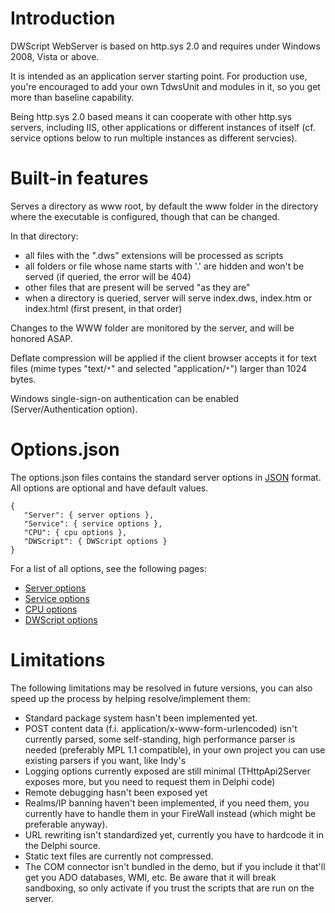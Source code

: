 # Introduction #

DWScript WebServer is based on http.sys 2.0 and requires under Windows 2008, Vista or above.

It is intended as an application server starting point. For production use, you're encouraged to add your own TdwsUnit and modules in it, so you get more than baseline capability.

Being http.sys 2.0 based means it can cooperate with other http.sys servers, including IIS, other applications or different instances of itself (cf. service options below to run multiple instances as different servcies).

# Built-in features #

Serves a directory as www root, by default the www folder in the directory where the executable is configured, though that can be changed.

In that directory:
  * all files with the ".dws" extensions will be processed as scripts
  * all folders or file whose name starts with '.' are hidden and won't be served (if queried, the error will be 404)
  * other files that are present will be served "as they are"
  * when a directory is queried, server will serve index.dws, index.htm or index.html (first present, in that order)

Changes to the WWW folder are monitored by the server, and will be honored ASAP.

Deflate compression will be applied if the client browser accepts it for text files (mime types "text/`*`" and selected "application/`*`") larger than 1024 bytes.

Windows single-sign-on authentication can be enabled (Server/Authentication option).

# Options.json #

The options.json files contains the standard server options in [JSON](http://json.org) format. All options are optional and have default values.

```
{
   "Server": { server options },
   "Service": { service options },
   "CPU": { cpu options },
   "DWScript": { DWScript options }
}
```

For a list of all options, see the following pages:

  * [Server options](WSServerOptions.md)
  * [Service options](WSServiceOptions.md)
  * [CPU options](WSCPUOptions.md)
  * [DWScript options](WSDWScriptOptions.md)

# Limitations #

The following limitations may be resolved in future versions, you can also speed up the process by helping resolve/implement them:

  * Standard package system hasn't been implemented yet.
  * POST content data (f.i. application/x-www-form-urlencoded) isn't currently parsed, some self-standing, high performance parser is needed (preferably MPL 1.1 compatible), in your own project you can use existing parsers if you want, like Indy's
  * Logging options currently exposed are still minimal (THttpApi2Server exposes more, but you need to request them in Delphi code)
  * Remote debugging hasn't been exposed yet
  * Realms/IP banning haven't been implemented, if you need them, you currently have to handle them in your FireWall instead (which might be preferable anyway).
  * URL rewriting isn't standardized yet, currently you have to hardcode it in the Delphi source.
  * Static text files are currently not compressed.
  * The COM connector isn't bundled in the demo, but if you include it that'll get you ADO databases, WMI, etc. Be aware that it will break sandboxing, so only activate if you trust the scripts that are run on the server.